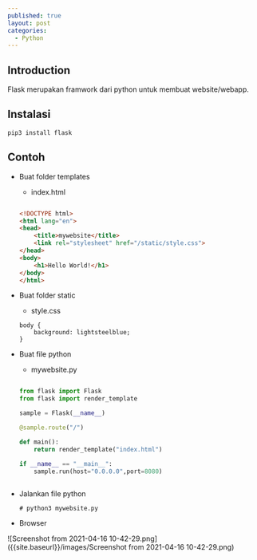 ```yaml
---
published: true
layout: post
categories:
  - Python
---
```

## Introduction
Flask merupakan framwork dari python untuk membuat website/webapp.

## Instalasi
```
pip3 install flask
```

## Contoh

- Buat folder templates
  - index.html
  ```html

  <!DOCTYPE html>
  <html lang="en">
  <head>
      <title>mywebsite</title>
      <link rel="stylesheet" href="/static/style.css">
  </head>
  <body>
      <h1>Hello World!</h1>
  </body>
  </html>

  ```
- Buat folder static
  - style.css
  
  ```
  body {
      background: lightsteelblue;
  }
  ```
  
- Buat file python
  - mywebsite.py
  
  ```python

  from flask import Flask 
  from flask import render_template 

  sample = Flask(__name__) 

  @sample.route("/") 

  def main(): 
      return render_template("index.html") 

  if __name__ == "__main__": 
      sample.run(host="0.0.0.0",port=8080)
    
  ```
  
- Jalankan file python
  ```
  # python3 mywebsite.py
  ```

- Browser

![Screenshot from 2021-04-16 10-42-29.png]({{site.baseurl}}/images/Screenshot from 2021-04-16 10-42-29.png)
